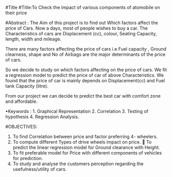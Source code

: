 #Title
#Title:To Check the impact of various components of atomobile on their price 

#Abstract : 
 The Aim of this project is to find out Which factors
affect the price of Cars. Now a days, most of people wishes to 
buy a car. The Characteristics of cars are Displacement (cc), 
colour, Seating Capacity, length, width and mileage.
 
 There are many factors affecting the price of cars i.e 
Fuel capacity , Ground clearness, shape and No of Airbags are 
the major determinants of the price of cars.
 
 So we decide to study on which factors affecting on 
the price of cars. We fit a regression model to predict the price 
of car of above Characteristics. We found that the price of car 
is mainly depends on Displacement(cc) and Fuel tank Capacity 
(litre). 
 
 From our project we can decide to predict the best car 
with comfort zone and affordable.
 
•Keywords : 1. Graphical Representation
 2. Correlation
 3. Testing of hypothesis 
 4. Regression Analysis.

#OBJECTIVES:
1. To find Correlation between price and factor preferring 4-
wheelers.
2. To compute different Types of drive wheels impact on 
price.
 To predict the linear regression model for Ground 
clearance with Height. 
3. To fit preferable model for Price with different 
components of vehicles for prediction.
4. To study and analyse the customers perception regarding 
the usefulness/utility of cars.
